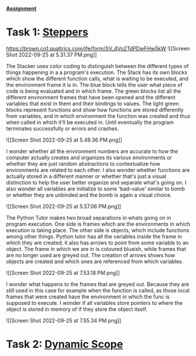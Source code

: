 **[Assignment](https://cs.brown.edu/courses/csci1730/2022/analysis.html)**
# Task 1: [Steppers](https://cs.brown.edu/courses/csci1730/2022/steppers.html)
https://brown.co1.qualtrics.com/jfe/form/SV_4Vo2TdPDwFHw5kW
![[Screen Shot 2022-09-25 at 5.31.37 PM.png]]

The Stacker uses color coding to distinguish between the different types of things happening in a a program's execution. The Stack has its own blocks which show the different function calls, what is waiting to be executed, and the environment frame it is in. The blue block tells the user what piece of code is being evaluated and in which frame. The green blocks list all the different environment frames that have been opened and the different variables that exist in them and their bindings to values. The light green blocks represent functions and show how functions are stored differently from variables, and in which environment the function was created and thus when called in which it'll be executed in. Until eventually the program terminates successfully or errors and crashes.

![[Screen Shot 2022-09-25 at 5.49.36 PM.png]]

I wonder whether all the environment numbers are accurate to how the computer actually creates and organizes its various environments or whether they are just random abstractions to contextualize how environments are related to each other. I also wonder whether functions are actually stored in a different manner or whether that's just a visual distinction to help the user better organize and separate what's going on. I also wonder all variables are initialize to some 'bad-value' similar to bomb or whether they are unbinded and the bomb is again a visual choice. 

![[Screen Shot 2022-09-25 at 5.57.06 PM.png]]

The Python Tutor makes two broad separations in whats going on in program execution. One side is frames which are the environments in which execution is taking place. The other side is objects, which include functions among other things. Python tutor has all the variables inside the frame in which they are created, it also has arrows to point from some variable to an object. The frame in which we are in is coloured blueish, while frames that are no longer used are greyed out. The creation of arrows shows how objects are created and which ones are referenced from which variables.

![[Screen Shot 2022-09-25 at 7.53.18 PM.png]]

I wonder what happens to the frames that are greyed out. Because they are still used in this case for example when the function is called, as those local frames that were created have the environment in which the func is supposed to execute. I wonder if all variables store pointers to where the object is stored in memory of if they store the object itself. 

![[Screen Shot 2022-09-25 at 7.55.34 PM.png]]



# Task 2: [Dynamic Scope](https://cs.brown.edu/courses/csci1730/2022/dyn-scope.html)



